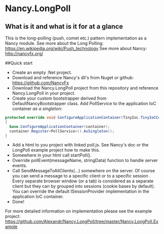 # Nancy.LongPoll
## What is it and what is it for at a glance
This is the long-polling (push, comet etc.) pattern implementation as a Nancy module.
See more about the Long Polling: https://en.wikipedia.org/wiki/Push_technology
See more about Nancy: http://nancyfx.org/

##Quick start
- Create an empty .Net project.
- Download and reference Nancy's dll's from Nuget or github: https://github.com/NancyFx
- Download the Nancy.LongPoll project from this repository and reference Nancy.LongPoll in your project.
- Create your custom bootstrapper derived from DefaultNancyBootstrapper class. Add PollService to the application IoC container *as a singleton*:

```C#
protected override void ConfigureApplicationContainer(TinyIoc.TinyIoCContainer container)
{
  base.ConfigureApplicationContainer(container);
  container.Register<PollService>().AsSingleton();
}
```
- Add a html to you project with linked poll.js. See Nancy's doc or the LongPoll example project how to make this.
- Somewhere in your html call startPoll().
- Override pollEvent(messageName, stringData) function to handle server events.
- Call SendMessageToAllClients(...) somewhere on the server. Of course you can send a message to a specific client or to a specific session . Every separate browser window (or a tab) is considered as a separate client but they can by grouped into sessions (cookie bases by default). You can override the default ISessionProvider implementation in the application IoC container.
- Done! 

For more detailed information on implementation please see the example project: https://github.com/AIexandr/Nancy.LongPoll/tree/master/Nancy.LongPoll.Example
